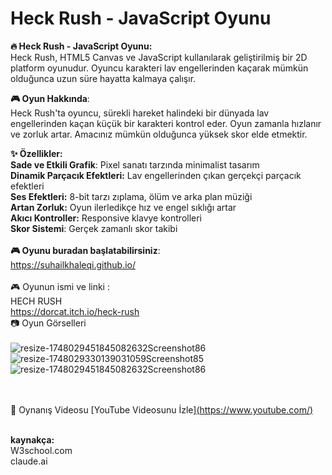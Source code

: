 # Heck Rush - **JavaScript Oyunu**

**🔥 Heck Rush - JavaScript Oyunu:<br>**
Heck Rush, HTML5 Canvas ve JavaScript kullanılarak geliştirilmiş bir 2D platform oyunudur. Oyuncu karakteri lav engellerinden kaçarak mümkün olduğunca uzun süre hayatta kalmaya çalışır.<br>

**🎮 Oyun Hakkında**:<br>
Heck Rush'ta oyuncu, sürekli hareket halindeki bir dünyada lav engellerinden kaçan küçük bir karakteri kontrol eder. Oyun zamanla hızlanır ve zorluk artar. Amacınız mümkün olduğunca yüksek skor elde etmektir.<br>



**✨ Özellikler:<br>**
**Sade ve Etkili Grafik**: Pixel sanatı tarzında minimalist tasarım<br>
**Dinamik Parçacık Efektleri:** Lav engellerinden çıkan gerçekçi parçacık efektleri<br>
**Ses Efektleri:** 8-bit tarzı zıplama, ölüm ve arka plan müziği<br>
**Artan Zorluk:** Oyun ilerledikçe hız ve engel sıklığı artar<br>
**Akıcı Kontroller:** Responsive klavye kontrolleri<br>
**Skor Sistemi**: Gerçek zamanlı skor takibi<br><br>
**🎮 Oyunu buradan başlatabilirsiniz**:<br>
https://suhailkhaleqi.github.io/<br><br>
🎮 Oyunun ismi ve linki :<br>
HECH RUSH<br>
https://dorcat.itch.io/heck-rush<br>
📷 Oyun Görselleri<br><br>
![resize-1748029451845082632Screenshot86](https://github.com/user-attachments/assets/02f50d6b-900b-4d9d-8ce8-b9dd92e3d835)<br>
![resize-1748029330139031059Screenshot85](https://github.com/user-attachments/assets/3ce6a808-c0ac-4d32-8f9d-7285ceabedc5)<br>
![resize-1748029451845082632Screenshot86](https://github.com/user-attachments/assets/cdc96108-3d84-4b01-9f2d-f0bbc4f1dbd4)<br>

<br><br>
🎥 Oynanış Videosu
[YouTube Videosunu İzle][(https://www.youtube.com/)](https://youtu.be/V6RCO3Gf-hk?si=FLw9GocnxxBRMZ2D)
<br><br>

**kaynakça:**<br>
W3school.com<br>
claude.ai<br>

